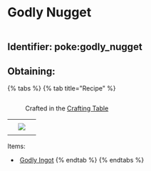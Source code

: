 # Godly Nugget

<figure><img src="https://github.com/user-attachments/assets/7af8515a-ad1b-4b05-b0c2-57b220938e75" alt=""><figcaption></figcaption></figure>

## Identifier: poke:godly\_nugget <a href="#identifier" id="identifier"></a>



## Obtaining:

{% tabs %}
{% tab title="Recipe" %}
<figure><img src="https://minecraft.wiki/images/thumb/Crafting_Table_JE4_BE3.png/150px-Crafting_Table_JE4_BE3.png?5767f" alt=""><figcaption><p>Crafted in the <a href="https://minecraft.wiki/w/Crafting_Table">Crafting Table</a></p></figcaption></figure>

|     |                                                                                      |     |
| :-: | :----------------------------------------------------------------------------------: | :-: |
|     |                                                                                      |     |
|     | ![](https://github.com/user-attachments/assets/0e423f55-1bf7-4893-a9c2-10b7ba3aab4b) |     |
|     |                                                                                      |     |

Items:

* <img src="https://github.com/user-attachments/assets/0e423f55-1bf7-4893-a9c2-10b7ba3aab4b" alt="" data-size="line"> [Godly Ingot](../ingots/godly-ingot.md)
{% endtab %}
{% endtabs %}
